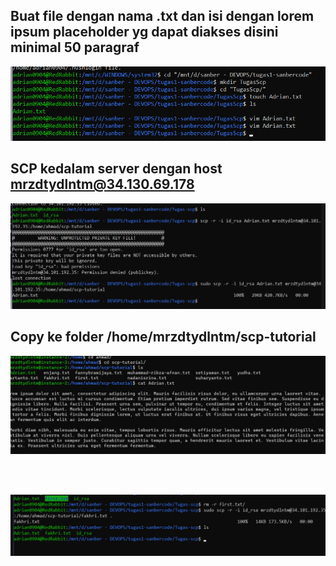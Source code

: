 ## Buat file dengan nama <nama-depan>.txt dan isi dengan lorem ipsum placeholder yg dapat diakses disini minimal 50 paragraf

![alt text](gambar1.png)

## SCP kedalam server dengan host mrzdtydlntm@34.130.69.178

![alt text](gambar2.png)

## Copy ke folder /home/mrzdtydlntm/scp-tutorial

![alt text](gambar3.png)

<br>
<br>

![alt text](gambar4.png)
